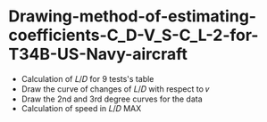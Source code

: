 # Drawing-method-of-estimating-coefficients-C_D-V_S-C_L-2-for-T34B-US-Navy-aircraft

- Calculation of 𝐿/𝐷 for 9 tests's table
- Draw the curve of changes of 𝐿/𝐷 with respect to 𝑣
- Draw the 2nd and 3rd degree curves for the data
- Calculation of speed in 𝐿/𝐷 MAX
